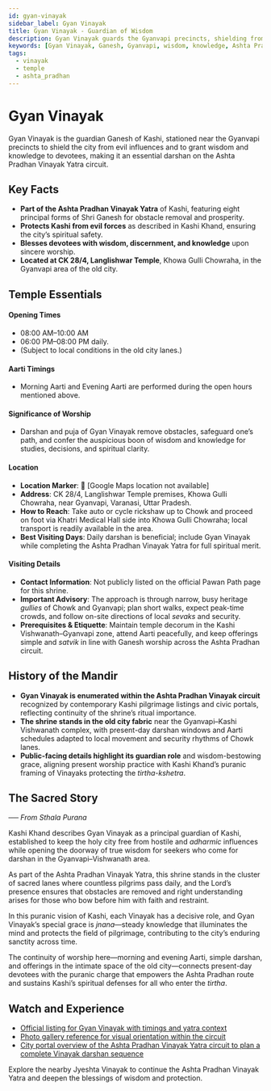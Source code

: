 ```yaml
---
id: gyan-vinayak
sidebar_label: Gyan Vinayak
title: Gyan Vinayak - Guardian of Wisdom
description: Gyan Vinayak guards the Gyanvapi precincts, shielding from evil and granting wisdom and knowledge to devotees on the Ashta Pradhan Vinayak Yatra.
keywords: [Gyan Vinayak, Ganesh, Gyanvapi, wisdom, knowledge, Ashta Pradhan Vinayak Yatra]
tags:
  - vinayak
  - temple
  - ashta_pradhan
---
```


# Gyan Vinayak

Gyan Vinayak is the guardian Ganesh of Kashi, stationed near the Gyanvapi precincts to shield the city from evil influences and to grant wisdom and knowledge to devotees, making it an essential darshan on the Ashta Pradhan Vinayak Yatra circuit.

## Key Facts

* **Part of the Ashta Pradhan Vinayak Yatra** of Kashi, featuring eight principal forms of Shri Ganesh for obstacle removal and prosperity.
* **Protects Kashi from evil forces** as described in Kashi Khand, ensuring the city’s spiritual safety.
* **Blesses devotees with wisdom, discernment, and knowledge** upon sincere worship.
* **Located at CK 28/4, Langlishwar Temple**, Khowa Gulli Chowraha, in the Gyanvapi area of the old city.

## Temple Essentials

#### Opening Times
* 08:00 AM–10:00 AM
* 06:00 PM–08:00 PM daily.
* (Subject to local conditions in the old city lanes.)

#### Aarti Timings
* Morning Aarti and Evening Aarti are performed during the open hours mentioned above.

#### Significance of Worship
* Darshan and puja of Gyan Vinayak remove obstacles, safeguard one’s path, and confer the auspicious boon of wisdom and knowledge for studies, decisions, and spiritual clarity.

#### Location
* **Location Marker**: 📍 [Google Maps location not available]
* **Address**: CK 28/4, Langlishwar Temple premises, Khowa Gulli Chowraha, near Gyanvapi, Varanasi, Uttar Pradesh.
* **How to Reach**: Take auto or cycle rickshaw up to Chowk and proceed on foot via Khatri Medical Hall side into Khowa Gulli Chowraha; local transport is readily available in the area.
* **Best Visiting Days**: Daily darshan is beneficial; include Gyan Vinayak while completing the Ashta Pradhan Vinayak Yatra for full spiritual merit.

#### Visiting Details
* **Contact Information**: Not publicly listed on the official Pawan Path page for this shrine.
* **Important Advisory**: The approach is through narrow, busy heritage *gullies* of Chowk and Gyanvapi; plan short walks, expect peak-time crowds, and follow on-site directions of local *sevaks* and security.
* **Prerequisites & Etiquette**: Maintain temple decorum in the Kashi Vishwanath–Gyanvapi zone, attend Aarti peacefully, and keep offerings simple and *satvik* in line with Ganesh worship across the Ashta Pradhan circuit.


## History of the Mandir

* **Gyan Vinayak is enumerated within the Ashta Pradhan Vinayak circuit** recognized by contemporary Kashi pilgrimage listings and civic portals, reflecting continuity of the shrine’s ritual importance.
* **The shrine stands in the old city fabric** near the Gyanvapi–Kashi Vishwanath complex, with present-day darshan windows and Aarti schedules adapted to local movement and security rhythms of Chowk lanes.
* **Public-facing details highlight its guardian role** and wisdom-bestowing grace, aligning present worship practice with Kashi Khand’s puranic framing of Vinayaks protecting the *tirtha-kshetra*.

## The Sacred Story

_── From Sthala Purana_

Kashi Khand describes Gyan Vinayak as a principal guardian of Kashi, established to keep the holy city free from hostile and *adharmic* influences while opening the doorway of true wisdom for seekers who come for darshan in the Gyanvapi–Vishwanath area.

As part of the Ashta Pradhan Vinayak Yatra, this shrine stands in the cluster of sacred lanes where countless pilgrims pass daily, and the Lord’s presence ensures that obstacles are removed and right understanding arises for those who bow before him with faith and restraint.

In this puranic vision of Kashi, each Vinayak has a decisive role, and Gyan Vinayak’s special grace is *jnana*—steady knowledge that illuminates the mind and protects the field of pilgrimage, contributing to the city’s enduring sanctity across time.

The continuity of worship here—morning and evening Aarti, simple darshan, and offerings in the intimate space of the old city—connects present-day devotees with the puranic charge that empowers the Ashta Pradhan route and sustains Kashi’s spiritual defenses for all who enter the *tirtha*.

## Watch and Experience

* [Official listing for Gyan Vinayak with timings and yatra context](http://pawanpath.up.gov.in/gyan-vinayak/)
* [Photo gallery reference for visual orientation within the circuit](http://pawanpath.up.gov.in/gyan-vinayak-temple-photo-gallery/)
* [City portal overview of the Ashta Pradhan Vinayak Yatra circuit to plan a complete Vinayak darshan sequence](https://kashi.gov.in/varanasi-yatra/ashta-pradhan-vinayak-yatra)

Explore the nearby Jyeshta Vinayak to continue the Ashta Pradhan Vinayak Yatra and deepen the blessings of wisdom and protection.